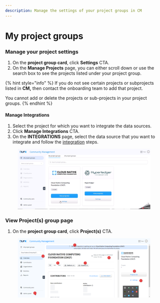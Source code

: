 ```yaml
---
description: Manage the settings of your project groups in CM
---
```


# My project groups

### Manage your project settings

1. On the **project group card**, click **Settings** CTA.
2. On the **Manage Projects** page, you can either scroll down or use the search box to see the projects listed under your project group.

{% hint style="info" %}
If you do not see certain projects or subprojects listed in **CM,** then contact the onboarding team to add that project.&#x20;

You cannot add or delete the projects or sub-projects in your project groups.
{% endhint %}

#### Manage Integrations

1. Select the project for which you want to integrate the data sources.
2. Click **Manage Integrations** CTA.
3. On the **INTEGRATIONS**  page, select the data source that you want to integrate and follow the [integration](../integrations/) steps.

<figure><img src="../../.gitbook/assets/project settings.gif" alt=""><figcaption></figcaption></figure>

### View Project(s) group page

1. On the **project group card**, click **Project(s)** CTA.

<figure><img src="../../.gitbook/assets/screenshot_15.png" alt=""><figcaption></figcaption></figure>
